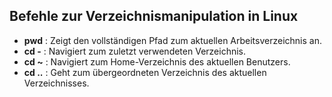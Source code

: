 ## Befehle zur Verzeichnismanipulation in Linux

* **pwd** : Zeigt den vollständigen Pfad zum aktuellen Arbeitsverzeichnis an.
* **cd -** : Navigiert zum zuletzt verwendeten Verzeichnis.
* **cd ~** : Navigiert zum Home-Verzeichnis des aktuellen Benutzers.
* **cd ..** : Geht zum übergeordneten Verzeichnis des aktuellen Verzeichnisses.